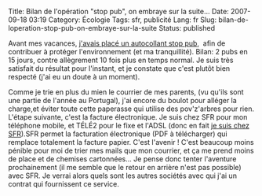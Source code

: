 Title: Bilan de l'opération \"stop pub\", on embraye sur la suite...
Date: 2007-09-18 03:19
Category: Écologie
Tags: sfr, publicité
Lang: fr
Slug: bilan-de-loperation-stop-pub-on-embraye-sur-la-suite
Status: published

Avant mes vacances, [j'avais placé un autocollant stop
pub](/post/2007/08/24/Evitez-les-debordements-de-boite-aux-lettres),  afin de
contribuer à protéger l'environnement (et ma tranquillité). Bilan: 2 pubs en 15
jours, contre allègrement 10 fois plus en temps normal. Je suis très satisfait
du résultat pour l'instant, et je constate que c'est plutôt bien respecté (j'ai
eu un doute à un moment).

Comme je trie en plus du mien le courrier de mes parents, (vu qu'ils sont une
partie de l'année au Portugal), j'ai encore du boulot pour alléger la charge,et
éviter toute cette paperasse qui utilise des pov'z'arbres pour rien. L'étape
suivante, c'est la facture électronique. Je suis chez SFR pour mon téléphone
mobile, et TÉLÉ2 pour le fixe et l'ADSL (donc en fait [je suis chez
SFR](http://www.presence-pc.com/actualite/sfr-tele2-19465/)).SFR permet la
facturation électronique (PDF à télécharger) qui remplace totalement la facture
papier. C'est l'avenir ! C'est beaucoup moins pénible pour moi de trier mes
mails que mon courrier, et ça me prend moins de place et de chemises
cartonnées... Je pense donc tenter l'aventure prochainement (il me semble que
le retour en arrière n'est pas possible) avec SFR. Je verrai alors quels sont
les autres sociétés avec qui j'ai un contrat qui fournissent ce service.
